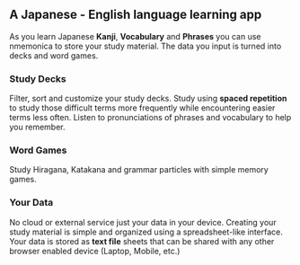 <!-- <img width="200" src="https://raw.githubusercontent.com/bryanjimenez/nmemonica/gh-pages/maskable512.png"/> -->

## A Japanese - English language learning app

As you learn Japanese **Kanji**, **Vocabulary** and **Phrases** you can use nmemonica to store your study material. The data you input is turned into decks and word games. 

### Study Decks
Filter, sort and customize your study decks. Study using **spaced repetition** to study those difficult terms more frequently while encountering easier terms less often. Listen to pronunciations of phrases and vocabulary to help you remember.

### Word Games
Study Hiragana, Katakana and grammar particles with simple memory games.

### Your Data
No cloud or external service just your data in your device.
Creating your study material is simple and organized using a spreadsheet-like interface. 
Your data is stored as **text file** sheets that can be shared with any other browser enabled device (Laptop, Mobile, etc.)

